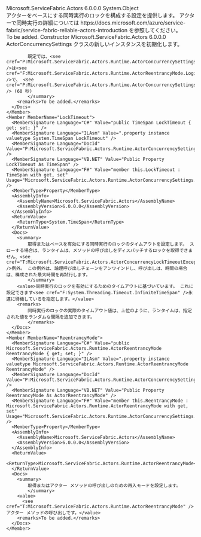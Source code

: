 <Type Name="ActorConcurrencySettings" FullName="Microsoft.ServiceFabric.Actors.Runtime.ActorConcurrencySettings">
  <TypeSignature Language="C#" Value="public sealed class ActorConcurrencySettings" />
  <TypeSignature Language="ILAsm" Value=".class public auto ansi sealed beforefieldinit ActorConcurrencySettings extends System.Object" />
  <TypeSignature Language="DocId" Value="T:Microsoft.ServiceFabric.Actors.Runtime.ActorConcurrencySettings" />
  <TypeSignature Language="VB.NET" Value="Public NotInheritable Class ActorConcurrencySettings" />
  <TypeSignature Language="F#" Value="type ActorConcurrencySettings = class" />
  <AssemblyInfo>
    <AssemblyName>Microsoft.ServiceFabric.Actors</AssemblyName>
    <AssemblyVersion>6.0.0.0</AssemblyVersion>
  </AssemblyInfo>
  <Base>
    <BaseTypeName>System.Object</BaseTypeName>
  </Base>
  <Interfaces />
  <Docs>
    <summary>
            アクターをベースにする同時実行のロックを構成する設定を提供します。 アクターで同時実行の詳細については https://docs.microsoft.com/azure/service-fabric/service-fabric-reliable-actors-introduction を参照してください。
            </summary>
    <remarks>To be added.</remarks>
  </Docs>
  <Members>
    <Member MemberName=".ctor">
      <MemberSignature Language="C#" Value="public ActorConcurrencySettings ();" />
      <MemberSignature Language="ILAsm" Value=".method public hidebysig specialname rtspecialname instance void .ctor() cil managed" />
      <MemberSignature Language="DocId" Value="M:Microsoft.ServiceFabric.Actors.Runtime.ActorConcurrencySettings.#ctor" />
      <MemberSignature Language="VB.NET" Value="Public Sub New ()" />
      <MemberType>Constructor</MemberType>
      <AssemblyInfo>
        <AssemblyName>Microsoft.ServiceFabric.Actors</AssemblyName>
        <AssemblyVersion>6.0.0.0</AssemblyVersion>
      </AssemblyInfo>
      <Parameters />
      <Docs>
        <summary>
            ActorConcurrencySettings クラスの新しいインスタンスを初期化します。
            
            既定では、<see cref="P:Microsoft.ServiceFabric.Actors.Runtime.ActorConcurrencySettings.ReentrancyMode" />は<see cref="F:Microsoft.ServiceFabric.Actors.Runtime.ActorReentrancyMode.LogicalCallContext" />で、 <see cref="P:Microsoft.ServiceFabric.Actors.Runtime.ActorConcurrencySettings.LockTimeout" /> (60 秒)
            </summary>
        <remarks>To be added.</remarks>
      </Docs>
    </Member>
    <Member MemberName="LockTimeout">
      <MemberSignature Language="C#" Value="public TimeSpan LockTimeout { get; set; }" />
      <MemberSignature Language="ILAsm" Value=".property instance valuetype System.TimeSpan LockTimeout" />
      <MemberSignature Language="DocId" Value="P:Microsoft.ServiceFabric.Actors.Runtime.ActorConcurrencySettings.LockTimeout" />
      <MemberSignature Language="VB.NET" Value="Public Property LockTimeout As TimeSpan" />
      <MemberSignature Language="F#" Value="member this.LockTimeout : TimeSpan with get, set" Usage="Microsoft.ServiceFabric.Actors.Runtime.ActorConcurrencySettings.LockTimeout" />
      <MemberType>Property</MemberType>
      <AssemblyInfo>
        <AssemblyName>Microsoft.ServiceFabric.Actors</AssemblyName>
        <AssemblyVersion>6.0.0.0</AssemblyVersion>
      </AssemblyInfo>
      <ReturnValue>
        <ReturnType>System.TimeSpan</ReturnType>
      </ReturnValue>
      <Docs>
        <summary>
            取得またはベースを有効にする同時実行のロックのタイムアウトを設定します。 スローする場合は、ランタイムは、メソッドの呼び出しをディスパッチするロックを取得できません、<see cref="T:Microsoft.ServiceFabric.Actors.ActorConcurrencyLockTimeoutException" />例外。 この例外は、論理呼び出しチェーンをアンワインドし、呼び出しは、時間の場合は、構成された最大時間を再試行します。
            </summary>
        <value>同時実行のロックを有効にするためのタイムアウトに基づいています。 これに設定できます<see cref="F:System.Threading.Timeout.InfiniteTimeSpan" />永遠に待機しているを指定します。</value>
        <remarks>
            同時実行のロックの実際のタイムアウト値は、上位のように、ランタイムは、指定された値をランダムな間隔を追加できます。
            </remarks>
      </Docs>
    </Member>
    <Member MemberName="ReentrancyMode">
      <MemberSignature Language="C#" Value="public Microsoft.ServiceFabric.Actors.Runtime.ActorReentrancyMode ReentrancyMode { get; set; }" />
      <MemberSignature Language="ILAsm" Value=".property instance valuetype Microsoft.ServiceFabric.Actors.Runtime.ActorReentrancyMode ReentrancyMode" />
      <MemberSignature Language="DocId" Value="P:Microsoft.ServiceFabric.Actors.Runtime.ActorConcurrencySettings.ReentrancyMode" />
      <MemberSignature Language="VB.NET" Value="Public Property ReentrancyMode As ActorReentrancyMode" />
      <MemberSignature Language="F#" Value="member this.ReentrancyMode : Microsoft.ServiceFabric.Actors.Runtime.ActorReentrancyMode with get, set" Usage="Microsoft.ServiceFabric.Actors.Runtime.ActorConcurrencySettings.ReentrancyMode" />
      <MemberType>Property</MemberType>
      <AssemblyInfo>
        <AssemblyName>Microsoft.ServiceFabric.Actors</AssemblyName>
        <AssemblyVersion>6.0.0.0</AssemblyVersion>
      </AssemblyInfo>
      <ReturnValue>
        <ReturnType>Microsoft.ServiceFabric.Actors.Runtime.ActorReentrancyMode</ReturnType>
      </ReturnValue>
      <Docs>
        <summary>
            取得またはアクター メソッドの呼び出しのための再入モードを設定します。
            </summary>
        <value>
          <see cref="T:Microsoft.ServiceFabric.Actors.Runtime.ActorReentrancyMode" />アクター メソッドの呼び出しです。</value>
        <remarks>To be added.</remarks>
      </Docs>
    </Member>
  </Members>
</Type>